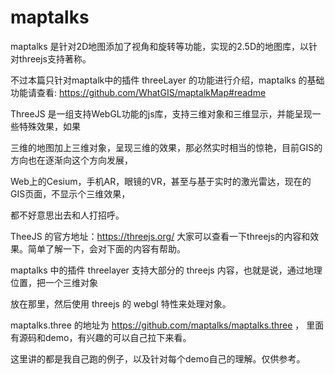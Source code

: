 # maptalks

maptalks 是针对2D地图添加了视角和旋转等功能，实现的2.5D的地图库，以针对threejs支持著称。

不过本篇只针对maptalk中的插件 threeLayer 的功能进行介绍，maptalks 的基础功能请查看: https://github.com/WhatGIS/maptalkMap#readme

ThreeJS 是一组支持WebGL功能的js库，支持三维对象和三维显示，并能呈现一些特殊效果，如果

三维的地图加上三维对象，呈现三维的效果，那必然实时相当的惊艳，目前GIS的方向也在逐渐向这个方向发展，

Web上的Cesium，手机AR，眼镜的VR，甚至与基于实时的激光雷达，现在的GIS页面，不显示个三维效果，

都不好意思出去和人打招呼。

TheeJS 的官方地址：https://threejs.org/  大家可以查看一下threejs的内容和效果。简单了解一下，会对下面的内容有帮助。

maptalks 中的插件 threelayer 支持大部分的 threejs 内容，也就是说，通过地理位置，把一个三维对象

放在那里，然后使用 threejs 的 webgl 特性来处理对象。

maptalks.three 的地址为 https://github.com/maptalks/maptalks.three ， 里面有源码和demo，有兴趣的可以自己拉下来看。

这里讲的都是我自己跑的例子，以及针对每个demo自己的理解。仅供参考。



